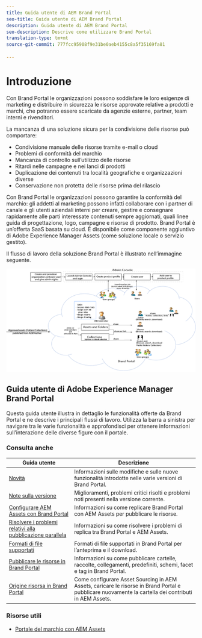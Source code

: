 ```yaml
---
title: Guida utente di AEM Brand Portal
seo-title: Guida utente di AEM Brand Portal
description: Guida utente di AEM Brand Portal
seo-description: Descrive come utilizzare Brand Portal
translation-type: tm+mt
source-git-commit: 777fcc95908f9e31be0aeb4155c8a5f35169fa81

---
```



# Introduzione

Con Brand Portal le organizzazioni possono soddisfare le loro esigenze di marketing e distribuire in sicurezza le risorse approvate relative a prodotti e marchi, che potranno essere scaricate da agenzie esterne, partner, team interni e rivenditori.

La mancanza di una soluzione sicura per la condivisione delle risorse può comportare:

* Condivisione manuale delle risorse tramite e-mail o cloud
* Problemi di conformità del marchio
* Mancanza di controllo sull’utilizzo delle risorse
* Ritardi nelle campagne e nei lanci di prodotti
* Duplicazione dei contenuti tra località geografiche e organizzazioni diverse
* Conservazione non protetta delle risorse prima del rilascio

Con Brand Portal le organizzazioni possono garantire la conformità del marchio: gli addetti al marketing possono infatti collaborare con i partner di canale e gli utenti aziendali interni per creare, gestire e consegnare rapidamente alle parti interessate contenuti sempre aggiornati, quali linee guida di progettazione, logo, campagne e risorse di prodotto.
Brand Portal è un’offerta SaaS basata su cloud. È disponibile come componente aggiuntivo di Adobe Experience Manager Assets (come soluzione locale o servizio gestito).

Il flusso di lavoro della soluzione Brand Portal è illustrato nell’immagine seguente.

![](assets/BPWorkflow1.png)

## Guida utente di Adobe Experience Manager Brand Portal

Questa guida utente illustra in dettaglio le funzionalità offerte da Brand Portal e ne descrive i principali flussi di lavoro. Utilizza la barra a sinistra per navigare tra le varie funzionalità e approfondisci per ottenere informazioni sull’interazione delle diverse figure con il portale.

### Consulta anche

| Guida utente | Descrizione |
|--- |---|
| [Novità](whats-new.md) | Informazioni sulle modifiche e sulle nuove funzionalità introdotte nelle varie versioni di Brand Portal. |
| [Note sulla versione](brand-portal-release-notes.md) | Miglioramenti, problemi critici risolti e problemi noti presenti nella versione corrente. |
| [Configurare AEM Assets con Brand Portal](../using/configure-aem-assets-with-brand-portal.md) | Informazioni su come replicare Brand Portal con AEM Assets per pubblicare le risorse. |
| [Risolvere i problemi relativi alla pubblicazione parallela](troubleshoot-parallel-publishing.md) | Informazioni su come risolvere i problemi di replica tra Brand Portal e AEM Assets. |
| [Formati di file supportati](brand-portal-supported-formats.md) | Formati di file supportati in Brand Portal per l’anteprima e il download. |
| [Pubblicare le risorse in Brand Portal](brand-portal-sharing-folders.md) | Informazioni su come pubblicare cartelle, raccolte, collegamenti, predefiniti, schemi, facet e tag in Brand Portal. |
| [Origine risorsa in Brand Portal](brand-portal-asset-sourcing.md) | Come configurare Asset Sourcing in AEM Assets, caricare le risorse in Brand Portal e pubblicare nuovamente la cartella dei contributi in AEM Assets. |

### Risorse utili

* [Portale del marchio con AEM Assets](https://helpx.adobe.com/experience-manager/kt/assets/using/brand-portal-article-understand.html)
